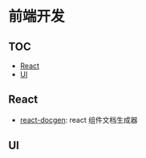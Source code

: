 # 前端开发

## TOC

<!-- MarkdownTOC GFM -->

- [React](#react)
- [UI](#ui)

<!-- /MarkdownTOC -->

## React

- [react-docgen](https://github.com/reactjs/react-docgen): react 组件文档生成器

## UI
